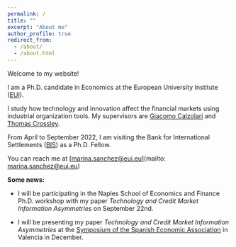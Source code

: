 ```yaml
---
permalink: /
title: ""
excerpt: "About me"
author_profile: true
redirect_from: 
  - /about/
  - /about.html
---
```

Welcome to my website! 

I am a Ph.D. candidate in Economics at the European University Institute ([EUI](https://eui.eu/economics)).

I study how technology and innovation affect the financial markets using industrial organization tools. My supervisors are [Giacomo Calzolari](https://sites.google.com/view/giacomo-calzolari) and [Thomas Crossley](https://sites.google.com/site/tfcrossley/). 

From April to September 2022, I am visiting the Bank for International Settlements ([BIS](https://bis.org)) as a Ph.D. Fellow.

You can reach me at [marina.sanchez@eui.eu](mailto: marina.sanchez@eui.eu)



**Some news:**


* I will be participating in the Naples School of Economics and Finance Ph.D. workshop with my paper _Technology and Credit Market Information Asymmetries_ on September 22nd. 

* I will be presenting my paper _Technology and Credit Market Information Asymmetries_ at the [Symposium of the Spanish Economic Association](http://www.asesec.org/simposio/) in Valencia in December.
